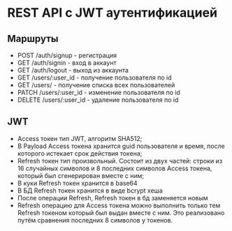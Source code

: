 # REST API с JWT аутентификацией

## Маршруты
- POST   /auth/signup              - регистрация
- GET    /auth/signin              - вход в аккаунт
- GET    /auth/logout              - выход из аккаунта
- GET    /users/:user_id           - получение пользователя по id
- GET    /users/                   - получение списка всех пользователей
- PATCH  /users/:user_id           - изменение пользователя по id
- DELETE /users/:user_id           - удаление пользователя по id

## JWT 
- Access токен тип JWT, алгоритм SHA512;
- В Payload Access токена хранится guid пользователя и время, после которого истекает срок действия токена;
- Refresh токен тип произвольный. Состоит из двух частей: строки из 16 случайных символов и 8 последних символов Access токена, который был сгенерирован вместе с ним;
- В куки Refresh токен хранится в base64
- В БД Refresh токен хранится в виде bcrypt хеша
- После операции Refresh, Refresh токен в бд заменяется новым
- Refresh операцию для Access токена можно выполнить только тем Refresh токеном который был выдан вместе с ним. Это реализовано путём сравнения последних 8 символов у токенов.
